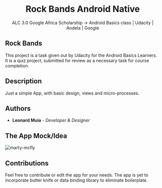 <h1 align="center">Rock Bands Android Native</h1>
 
<p align="center">ALC 3.0 Google Africa Scholarship -> Android Basics class | Udacity | Andela | Google</p>

## Rock Bands

This project is a task given out by Udacity for the Android Basics Learners. It is a quiz project, submitted for review as a necessary task for course completion.

## Description
Just a simple App, with basic design, views and micro-processes.

## Authors
* **Leonard Muia** - *Developer & Designer* 

## The App Mock/Idea

![marty-mcfly](https://github.com/LeonardMuia/Band/blob/master/app/src/main/res/drawable/mock.png)

## Contributions
Feel free to contribute or edit the app for your needs. The app is yet to incorporate butter knife or data binding library to eliminate boilerplate.
